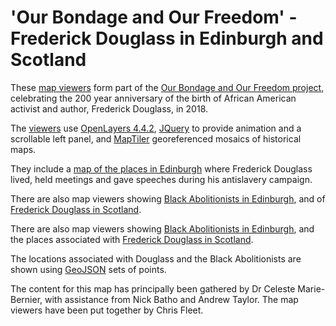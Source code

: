 'Our Bondage and Our Freedom' - Frederick Douglass in Edinburgh and Scotland
============================================================================

These <a href="https://geo.nls.uk/maps/douglass/index.html">map viewers</a> form part of the <a href="https://www.ed.ac.uk/literatures-languages-cultures/research/current-projects/our-bondage-and-our-freedom" >Our Bondage and Our Freedom project</a>, celebrating the 200 year anniversary of the birth of African American activist and author, Frederick Douglass, in 2018. 

The <a href="https://geo.nls.uk/maps/douglass/index.html">viewers</a> use <a href="http://openlayers.org">OpenLayers 4.4.2</a>, <a href="http://jqueryui.com/">JQuery</a> to provide animation and a scrollable left panel, and <a href="https://www.maptiler.com/desktop/">MapTiler</a> georeferenced mosaics of historical maps. 

They include a <a href="https://geo.nls.uk/maps/douglass/">map of the places in Edinburgh</a> where Frederick Douglass lived, held meetings and gave speeches during his antislavery campaign. 


There are also map viewers showing <a href="https://geo.nls.uk/maps/douglass/abolitionists.html">Black Abolitionists in Edinburgh</a>, and of <a href="https://geo.nls.uk/maps/douglass/scotland.html">Frederick Douglass in Scotland</a>.

There are also map viewers showing <a href="https://geo.nls.uk/maps/douglass/abolitionists.html">Black Abolitionists in Edinburgh</a>, and the places associated with <a href="https://geo.nls.uk/maps/douglass/scotland.html">Frederick Douglass in Scotland</a>.

The locations associated with Douglass and the Black Abolitionists are shown using <a href="http://geojson.org/geojson-spec.html">GeoJSON</a> sets of points.

The content for this map has principally been gathered by Dr Celeste Marie-Bernier, with assistance from Nick Batho and Andrew Taylor. The map viewers have been put together by Chris Fleet.
